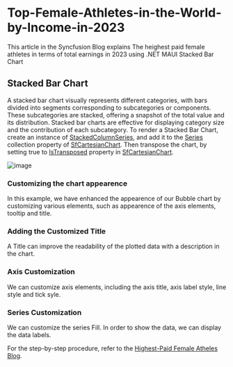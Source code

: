 # Top-Female-Athletes-in-the-World-by-Income-in-2023
This article in the Syncfusion Blog explains The heighest paid female athletes in terms of total earnings in 2023 using .NET MAUI Stacked Bar Chart
## Stacked Bar Chart
A stacked bar chart visually represents different categories, with bars divided into segments corresponding to subcategories or components. These subcategories are stacked, offering a snapshot of the total value and its distribution. Stacked bar charts are effective for displaying category size and the contribution of each subcategory.
To render a Stacked Bar Chart, create an instance of [StackedColumnSeries](https://help.syncfusion.com/cr/maui/Syncfusion.Maui.Charts.StackingColumnSeries.html), and add it to the [Series](https://help.syncfusion.com/cr/maui/Syncfusion.Maui.Charts.SfCartesianChart.html#Syncfusion_Maui_Charts_SfCartesianChart_Series) collection property of [SfCartesianChart](https://help.syncfusion.com/cr/maui/Syncfusion.Maui.Charts.SfCartesianChart.html?tabs=tabid-1). Then transpose the chart, by setting true to [IsTransposed](https://help.syncfusion.com/cr/maui/Syncfusion.Maui.Charts.SfCartesianChart.html#Syncfusion_Maui_Charts_SfCartesianChart_IsTransposed) property in [SfCartesianChart](https://help.syncfusion.com/cr/maui/Syncfusion.Maui.Charts.SfCartesianChart.html?tabs=tabid-1).

![image](https://github.com/SyncfusionExamples/Top-Female-Athletes-in-the-World-by-Income-in-2023/assets/126753532/ee7f6d1b-5f89-467f-9aa3-3bd988c2f009)

### Customizing the chart appearence
In this example, we have enhanced the appearence of our Bubble chart by customizing various elements, such as appearence of the axis elements, tooltip and title.
### Adding the Customized Title
A Title can improve the readability of the plotted data with a description in the chart.
### Axis Customization
We can customize axis elements, including the axis title, axis label style, line style and tick syle.
### Series Customization
We can customize the series Fill. In order to show the data, we can display the data labels.

For the step-by-step procedure, refer to the [Highest-Paid Female Atheles Blog](https://www.syncfusion.com/blogs/post/maui-stackedcolumn-chart-athlete.aspx).
